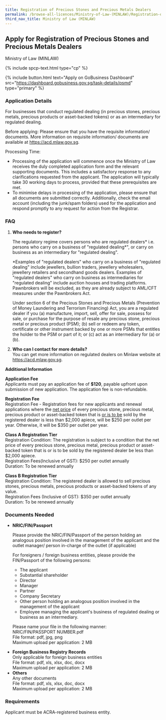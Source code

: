 ```yaml
---
title: Registration of Precious Stones and Precious Metals Dealers
permalink: /browse-all-licences/Ministry-of-Law-(MINLAW)/Registration-of-Precious-Stones-and-Precious-Metals-Dealers
third_nav_title: Ministry of Law (MINLAW)
---
```


## Apply for Registration of Precious Stones and Precious Metals Dealers

Ministry of Law (MINLAW)

{% include spcp-text.html type="cp" %}

{% include button.html text="Apply on GoBusiness Dashboard" src="https://dashboard.gobusiness.gov.sg/task-details/psmd" type="primary" %}

<H3>Application Details</H3>

<p>For businesses that conduct regulated dealing (in precious stones, precious metals, precious products or asset-backed tokens) or as an intermediary for regulated dealing.</p>
<p>Before applying: Please ensure that you have the requisite information/ documents. More information on requisite information/ documents are available at <a href="https://acd.mlaw.gov.sg/" target="_blank" rel="noopener">https://acd.mlaw.gov.sg</a>.</p>
<p>Processing Time:
    <ul>
        <li>Processing of the application will commence once the Ministry of Law receives the duly completed application form and the relevant supporting documents. This includes a satisfactory response to any clarifications requested from the applicant. The application will typically take 30 working days to process, provided that these prerequisites are met.</li>
        <li>To minimise delays in processing of the application, please ensure that all documents are submitted correctly. Additionally, check the email account (including the junk/spam folders) used for the application and respond promptly to any request for action from the Registrar.</li>
    </ul>
</p>

<H3>FAQ</H3>
<ol>
    <li><strong>Who needs to register?</strong>
        <p>The regulatory regime covers persons who are regulated dealers* i.e. persons who carry on a business of "regulated dealing*", or carry on business as an intermediary for "regulated dealing".</p>
        <p>*Examples of "regulated dealers" who carry on a business of "regulated dealing" include jewellers, bullion traders, jewellery wholesalers, jewellery retailers and secondhand goods dealers. Examples of "regulated dealers" who carry on business as intermediaries for "regulated dealing" include auction houses and trading platforms. Pawnbrokers will be excluded, as they are already subject to AML/CFT measures under the Pawnbrokers Act.</p>
        <p>Under section 6 of the Precious Stones and Precious Metals (Prevention of Money Laundering and Terrorism Financing) Act, you are a regulated dealer if you (a) manufacture, import, sell, offer for sale, possess for sale, or purchase for the purpose of resale any precious stone, precious metal or precious product (PSM); (b) sell or redeem any token, certificate or other instrument backed by one or more PSMs that entitles the holder to the PSM or part of it; or (c) act as an intermediary for (a) or (b).</p>
    </li>
    <li><strong>Who can I contact for more details?</strong>
        <br>You can get more information on regulated dealers on Minlaw website at <a href="https://acd.mlaw.gov.sg/" target="_blank" rel="noopener">https://acd.mlaw.gov.sg</a>.
    </li>
</ol>

<strong>Additional Information</strong>

<p><strong>Application Fee</strong>
    <br>Applicants must pay an application fee of <strong>$120</strong>, payable upfront upon submission of new application. The application fee is non-refundable.</p>
<p><strong>Registration Fee</strong>
    <br>Registration Fee - Registration fees for new applicants and renewal applications where the <u>net price</u> of every precious stone, precious metal, precious product or asset-backed token that is <u>or is to be</u> sold by the registered dealer is less than $2,000 apiece, will be $250 per outlet per year. Otherwise, it will be $350 per outlet per year.</p>
<p><strong>Class A Registration Tier</strong>
    <br>Registration Condition: The registration is subject to a condition that the net price of every precious stone, precious metal, precious product or asset-backed token that is or is to be sold by the registered dealer be less than $2,000 apiece.
    <br>Registration Fees(Inclusive of GST): $250 per outlet annually
    <br>Duration: To be renewed annually</p>
<p><strong>Class B Registration Tier</strong>
    <br>Registration Condition: The registered dealer is allowed to sell precious stones, precious metals, precious products or asset-backed tokens of any value.
    <br>Registration Fees (Inclusive of GST): $350 per outlet annually
    <br>Duration: To be renewed annually</p>

<H3>Documents Needed</H3>

<ul>
    <li><strong>NRIC/FIN/Passport</strong>
    <p>Please provide the NRIC/FIN/Passport of the person holding an analogous position involved in the management of the applicant and the outlet manager/ person in-charge of the outlet (if applicable)</p>
    <p>For foreigners / foreign business entities, please provide the FIN/Passport of the following persons:
    <ul>
        <li>The applicant</li>
        <li>Substantial shareholder</li>
        <li>Director</li>
        <li>Manager</li>
        <li>Partner</li>
        <li>Company Secretary</li>
        <li>Other person holding an analogous position involved in the management of the applicant</li>
        <li>Employee managing the applicant's business of regulated dealing or business as an intermediary.</li>
    </ul>
    <p>Please name your file in the following manner:
        <br>NRIC/FIN/PASSPORT NUMBER.pdf
        <br>File format: pdf, jpg, png
        <br>Maximum upload per application: 2 MB</p>
    </li>
    <li><strong>Foreign Business Registry Records</strong>
        <br>Only applicable for foreign business entities
        <br>File format: pdf, xls, xlsx, doc, docx
        <br>Maximum upload per application: 2 MB
    </li>
    <li><strong>Others</strong>
        <br>Any other documents
        <br>File format: pdf, xls, xlsx, doc, docx
        <br>Maximum upload per application: 2 MB
    </li>
</ul>

<H3>Requirements</H3>

<p>Applicant must be ACRA-registered business entity.</p>
